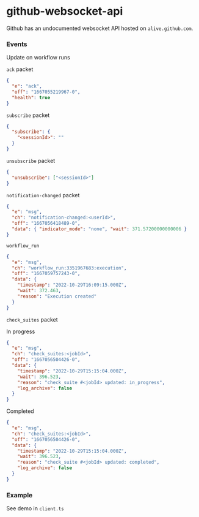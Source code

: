 # github-websocket-api

Github has an undocumented websocket API hosted on `alive.github.com`.

### Events

Update on workflow runs

`ack` packet

```json
{
  "e": "ack",
  "off": "1667055219967-0",
  "health": true
}
```

`subscribe` packet

```json
{
  "subscribe": {
    "<sessionId>": ""
  }
}
```

`unsubscribe` packet

```json
{
  "unsubscribe": ["<sessionId>"]
}
```

`notification-changed` packet

```json
{
  "e": "msg",
  "ch": "notification-changed:<userId>",
  "off": "1667056418489-0",
  "data": { "indicator_mode": "none", "wait": 371.57200000000006 }
}
```

`workflow_run`

```json
{
  "e": "msg",
  "ch": "workflow_run:3351967683:execution",
  "off": "1667059757243-0",
  "data": {
    "timestamp": "2022-10-29T16:09:15.000Z",
    "wait": 372.463,
    "reason": "Execution created"
  }
}
```

`check_suites` packet

In progress

```json
{
  "e": "msg",
  "ch": "check_suites:<jobId>",
  "off": "1667056504426-0",
  "data": {
    "timestamp": "2022-10-29T15:15:04.000Z",
    "wait": 396.523,
    "reason": "check_suite #<jobId> updated: in_progress",
    "log_archive": false
  }
}
```

Completed

```json
{
  "e": "msg",
  "ch": "check_suites:<jobId>",
  "off": "1667056504426-0",
  "data": {
    "timestamp": "2022-10-29T15:15:04.000Z",
    "wait": 396.523,
    "reason": "check_suite #<jobId> updated: completed",
    "log_archive": false
  }
}
```

### Example

See demo in `client.ts`
